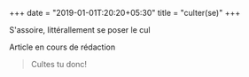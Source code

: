 +++
date = "2019-01-01T:20:20+05:30"
title = "culter(se)"
+++

S'assoire, littérallement se poser le cul
<!--more-->
Article en cours de rédaction

> Cultes tu donc!
